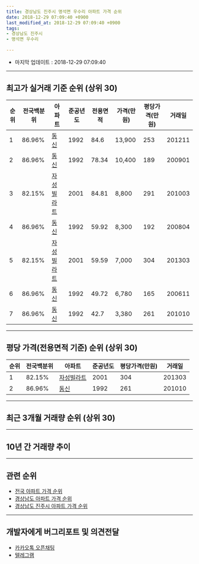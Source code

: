 ```yaml
---
title: 경상남도 진주시 명석면 우수리 아파트 가격 순위
date: 2018-12-29 07:09:40 +0900
last_modified_at: 2018-12-29 07:09:40 +0900
tags:
- 경상남도 진주시
- 명석면 우수리

---
```


* 마지막 업데이트 : 2018-12-29 07:09:40

---

## 최고가 실거래 기준 순위 (상위 30)


|순위|전국백분위|아파트|준공년도|전용면적|가격(만원)|평당가격(만원)|거래일|
|---|---|---|---|---|---|---|---|
|1|86.96%|[동신](https://search.naver.com/search.naver?query=%EA%B2%BD%EC%83%81%EB%82%A8%EB%8F%84+%EC%A7%84%EC%A3%BC%EC%8B%9C+%EB%AA%85%EC%84%9D%EB%A9%B4+%EC%9A%B0%EC%88%98%EB%A6%AC+%EB%8F%99%EC%8B%A0)|1992|84.6|13,900|253|201211|
|2|86.96%|[동신](https://search.naver.com/search.naver?query=%EA%B2%BD%EC%83%81%EB%82%A8%EB%8F%84+%EC%A7%84%EC%A3%BC%EC%8B%9C+%EB%AA%85%EC%84%9D%EB%A9%B4+%EC%9A%B0%EC%88%98%EB%A6%AC+%EB%8F%99%EC%8B%A0)|1992|78.34|10,400|189|200901|
|3|82.15%|[자성빌라트](https://search.naver.com/search.naver?query=%EA%B2%BD%EC%83%81%EB%82%A8%EB%8F%84+%EC%A7%84%EC%A3%BC%EC%8B%9C+%EB%AA%85%EC%84%9D%EB%A9%B4+%EC%9A%B0%EC%88%98%EB%A6%AC+%EC%9E%90%EC%84%B1%EB%B9%8C%EB%9D%BC%ED%8A%B8)|2001|84.81|8,800|291|201003|
|4|86.96%|[동신](https://search.naver.com/search.naver?query=%EA%B2%BD%EC%83%81%EB%82%A8%EB%8F%84+%EC%A7%84%EC%A3%BC%EC%8B%9C+%EB%AA%85%EC%84%9D%EB%A9%B4+%EC%9A%B0%EC%88%98%EB%A6%AC+%EB%8F%99%EC%8B%A0)|1992|59.92|8,300|192|200804|
|5|82.15%|[자성빌라트](https://search.naver.com/search.naver?query=%EA%B2%BD%EC%83%81%EB%82%A8%EB%8F%84+%EC%A7%84%EC%A3%BC%EC%8B%9C+%EB%AA%85%EC%84%9D%EB%A9%B4+%EC%9A%B0%EC%88%98%EB%A6%AC+%EC%9E%90%EC%84%B1%EB%B9%8C%EB%9D%BC%ED%8A%B8)|2001|59.59|7,000|304|201303|
|6|86.96%|[동신](https://search.naver.com/search.naver?query=%EA%B2%BD%EC%83%81%EB%82%A8%EB%8F%84+%EC%A7%84%EC%A3%BC%EC%8B%9C+%EB%AA%85%EC%84%9D%EB%A9%B4+%EC%9A%B0%EC%88%98%EB%A6%AC+%EB%8F%99%EC%8B%A0)|1992|49.72|6,780|165|200611|
|7|86.96%|[동신](https://search.naver.com/search.naver?query=%EA%B2%BD%EC%83%81%EB%82%A8%EB%8F%84+%EC%A7%84%EC%A3%BC%EC%8B%9C+%EB%AA%85%EC%84%9D%EB%A9%B4+%EC%9A%B0%EC%88%98%EB%A6%AC+%EB%8F%99%EC%8B%A0)|1992|42.7|3,380|261|201010|


---

## 평당 가격(전용면적 기준) 순위 (상위 30)


|순위|전국백분위|아파트|준공년도|평당가격(만원)|거래일|
|---|---|---|---|---|---|
|1|82.15%|[자성빌라트](https://search.naver.com/search.naver?query=%EA%B2%BD%EC%83%81%EB%82%A8%EB%8F%84+%EC%A7%84%EC%A3%BC%EC%8B%9C+%EB%AA%85%EC%84%9D%EB%A9%B4+%EC%9A%B0%EC%88%98%EB%A6%AC+%EC%9E%90%EC%84%B1%EB%B9%8C%EB%9D%BC%ED%8A%B8)|2001|304|201303|
|2|86.96%|[동신](https://search.naver.com/search.naver?query=%EA%B2%BD%EC%83%81%EB%82%A8%EB%8F%84+%EC%A7%84%EC%A3%BC%EC%8B%9C+%EB%AA%85%EC%84%9D%EB%A9%B4+%EC%9A%B0%EC%88%98%EB%A6%AC+%EB%8F%99%EC%8B%A0)|1992|261|201010|


---

## 최근 3개월 거래량 순위 (상위 30)


<div style="width:100%;">
    <canvas id="deal_count_ranking" height="250"></canvas>
</div>


<script>
new Chart(document.getElementById("deal_count_ranking"), {
    type: 'horizontalBar',
    data: {
        labels: ['동신'],
        datasets: [{
            label: '실거래 수',
            data: [5],
            borderColor: "rgba(255, 0, 128, 1)",
            backgroundColor: "rgba(255, 0, 128, 0.5)",
            fill: false,
        }]
    },
    options: {
        responsive: true,
        title: {
            display: true,
            text: '최근 3개월 거래량 순위'
        },
        tooltips: {
            mode: 'index',
            intersect: false,
            callbacks: {
                title: function(tooltipItems, data) {
                    return "실거래 수:";
                },
                label: function(tooltipItem, data) {
                    return data.labels[tooltipItem.index] + ": " + tooltipItem.xLabel;
                }
            }
        },
        hover: {
            mode: 'nearest',
            intersect: true
        },
        scales: {
            xAxes: [{
                display: true,
                scaleLabel: {
                    display: true,
                    labelString: '실거래 수'
                },
                ticks: {
                    suggestedMin: 0,
                }
            }],
            yAxes: [{
                display: true,
                ticks: {
                    autoSkip: false,
                    callback: function(value, index, values) {
                        if (value.length > 15)
                            return value.substr(0, 13) + "...";
                        else
                            return value;
                    }
                },
                scaleLabel: {
                    display: false,
                }
            }]
        }
    }
});

</script>


---

## 10년 간 거래량 추이


<div style="width:100%;">
    <canvas id="deal_progress" height="250"></canvas>
</div>

<script>
new Chart(document.getElementById("deal_progress"), {
    type: 'line',
    data: {
        labels: ['200812','200901','200902','200903','200904','200905','200906','200907','200908','200909','200910','200911','200912','201001','201002','201003','201004','201005','201006','201007','201008','201009','201010','201011','201012','201101','201102','201103','201104','201105','201106','201107','201108','201109','201110','201111','201112','201201','201202','201203','201204','201205','201206','201207','201208','201209','201210','201211','201212','201301','201302','201303','201304','201305','201306','201307','201308','201309','201310','201311','201312','201401','201402','201403','201404','201405','201406','201407','201408','201409','201410','201411','201412','201501','201502','201503','201504','201505','201506','201507','201508','201509','201510','201511','201512','201601','201602','201603','201604','201605','201606','201607','201608','201609','201610','201611','201612','201701','201702','201703','201704','201705','201706','201707','201708','201709','201710','201711','201712','201801','201802','201803','201804','201805','201806','201807','201808','201809','201810','201811','201812'],
        datasets: [{
            label: '실거래 수',
            pointRadius: 1,
            data: [3, 3, 3, 1, 1, 3, 4, 4, 3, 3, 6, 2, 3, 3, 1, 6, 4, 2, 3, 3, 3, 4, 6, 2, 4, 3, 1, 8, 3, 2, 1, 2, 3, 3, 2, 5, 3, 4, 8, 5, 5, 7, 1, 0, 2, 3, 9, 3, 2, 3, 3, 5, 2, 5, 5, 2, 3, 3, 4, 7, 2, 3, 1, 4, 1, 3, 2, 2, 7, 2, 4, 0, 1, 7, 5, 4, 3, 3, 5, 3, 3, 4, 3, 2, 5, 1, 0, 7, 5, 5, 3, 4, 2, 3, 4, 5, 1, 2, 1, 2, 2, 5, 5, 6, 1, 4, 6, 4, 1, 2, 0, 1, 4, 1, 0, 2, 2, 2, 2, 2, 1],
            borderColor: "rgba(255, 201, 14, 1)",
            backgroundColor: "rgba(255, 201, 14, 0.5)",
            fill: true,
        }]
    },
    options: {
        responsive: true,
        title: {
            display: true,
            text: '10년간 거래량 추이'
        },
        tooltips: {
            mode: 'index',
            intersect: false,
        },
        hover: {
            mode: 'nearest',
            intersect: true
        },
        scales: {
            xAxes: [{
                display: true,
                scaleLabel: {
                    display: true,
                    labelString: '년/월'
                }
            }],
            yAxes: [{
                display: true,
                ticks: {
                    suggestedMin: 0,
                },
                scaleLabel: {
                    display: true,
                    labelString: '실거래 수'
                }
            }]
        }
    }
});

</script>


---

## 관련 순위

- [전국 아파트 가격 순위](https://inasie.github.io/apt-ranking/전국)
- [경상남도 아파트 가격 순위](https://inasie.github.io/apt-ranking/경상남도)
- [경상남도 진주시 아파트 가격 순위](https://inasie.github.io/apt-ranking/경상남도-진주시)


---

## 개발자에게 버그리포트 및 의견전달

- [카카오톡 오픈채팅](https://open.kakao.com/o/gLJUAP4)
- [텔레그램](https://t.me/inasie)

